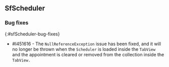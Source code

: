 ## SfScheduler

### Bug fixes
{:#sfScheduler-bug-fixes}

* \#I451616 - The `NullReferenceException` issue has been fixed, and it will no longer be thrown when the `Scheduler` is loaded inside the `TabView` and the appointment is cleared or removed from the collection inside the `TabView.`
